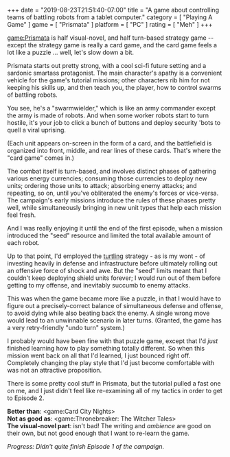 +++
date = "2019-08-23T21:51:40-07:00"
title = "A game about controlling teams of battling robots from a tablet computer."
category = [ "Playing A Game" ]
game = [ "Prismata" ]
platform = [ "PC" ]
rating = [ "Meh" ]
+++

<game:Prismata> is half visual-novel, and half turn-based strategy game -- except the strategy game is really a card game, and the card game feels a lot like a puzzle ... well, let's slow down a bit.

Prismata starts out pretty strong, with a cool sci-fi future setting and a sardonic smartass protagonist.  The main character's apathy is a convenient vehicle for the game's tutorial missions; other characters rib him for not keeping his skills up, and then teach you, the player, how to control swarms of battling robots.

You see, he's a "swarmwielder," which is like an army commander except the army is made of robots.  And when some worker robots start to turn hostile, it's your job to click a bunch of buttons and deploy security 'bots to quell a viral uprising.

(Each unit appears on-screen in the form of a card, and the battlefield is organized into front, middle, and rear lines of these cards.  That's where the "card game" comes in.)

The combat itself is turn-based, and involves distinct phases of gathering various energy currencies; consuming those currencies to deploy new units; ordering those units to attack; absorbing enemy attacks; and repeating, so on, until you've obliterated the enemy's forces or vice-versa.  The campaign's early missions introduce the rules of these phases pretty well, while simultaneously bringing in new unit types that help each mission feel fresh.

And I was really enjoying it until the end of the first episode, when a mission introduced the "seed" resource and limited the total available amount of each robot.

Up to that point, I'd employed the <a href="https://en.wikipedia.org/wiki/Turtling_(gameplay)">turtling</a> strategy - as is my wont - of investing heavily in defense and infrastructure before ultimately rolling out an offensive force of shock and awe.  But the "seed" limits meant that I couldn't keep deploying shield units forever; I would run out of them before getting to my offense, and inevitably succumb to enemy attacks.

This was when the game became more like a puzzle, in that I would have to figure out a precisely-correct balance of simultaneous defense and offense, to avoid dying while also beating back the enemy.  A single wrong move would lead to an unwinnable scenario in later turns.  (Granted, the game has a very retry-friendly "undo turn" system.)

I probably would have been fine with that puzzle game, except that I'd <i>just</i> finished learning how to play something totally different.  So when this mission went back on all that I'd learned, I just bounced right off.  Completely changing the play style that I'd just become comfortable with was not an attractive proposition.

There is some pretty cool stuff in Prismata, but the tutorial pulled a fast one on me, and I just didn't feel like re-examining all of my tactics in order to get to Episode 2.

<b>Better than</b>: <game:Card City Nights>  
<b>Not as good as</b>: <game:Thronebreaker: The Witcher Tales>  
<b>The visual-novel part</b>: isn't bad!  The writing and <i>ambience</i> are good on their own, but not good enough that I want to re-learn the game.

<i>Progress: Didn't quite finish Episode 1 of the campaign.</i>
